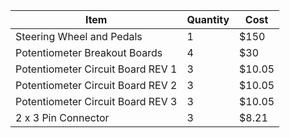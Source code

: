| Item | Quantity | Cost |
|----------|----------|----------|
| Steering Wheel and Pedals   | 1   | $150   |
|Potentiometer Breakout Boards| 4 | $30 |
|Potentiometer Circuit Board REV 1| 3 | $10.05|
|Potentiometer Circuit Board REV 2| 3 | $10.05|
|Potentiometer Circuit Board REV 3| 3 | $10.05|
|2 x 3 Pin Connector | 3 | $8.21 |


